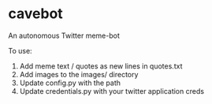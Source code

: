 # cavebot

An autonomous Twitter meme-bot

To use:
1. Add meme text / quotes as new lines in quotes.txt
2. Add images to the images/ directory
3. Update config.py with the path
4. Update credentials.py with your twitter application creds
